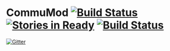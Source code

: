 
CommuMod [![Build Status](https://travis-ci.org/Cyb3rWarri0r8/CommuMod.svg)](https://travis-ci.org/Cyb3rWarri0r8/CommuMod) [![Stories in Ready](https://badge.waffle.io/Cyb3rWarri0r8/CommuMod.png?label=ready&title=Ready)](https://waffle.io/Cyb3rWarri0r8/CommuMod) [![Build Status](https://codeship.com/projects/46f257e0-b077-0132-8983-5e604f7ebe37/status?branch=release/V.-2.0)](https://codeship.com/projects/46f257e0-b077-0132-8983-5e604f7ebe37/)
=====

[![Gitter](https://badges.gitter.im/Join%20Chat.svg)](https://gitter.im/Cyb3rWarri0r8/CommuMod?utm_source=badge&utm_medium=badge&utm_campaign=pr-badge&utm_content=badge)
